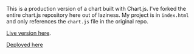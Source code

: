
This is a production version of a chart built with Chart.js. I've forked the entire chart.js repository here out of laziness. My project is in `index.html` and only references the `chart.js` file in the original repo.  

[Live version here](http://scottpham.github.io/va-wait-chart/).

[Deployed here](http://www.nbcbayarea.com/investigations/Backlog-at-Palo-Alto-VA-Hospital-has-Vets-Waiting--277517181.html)